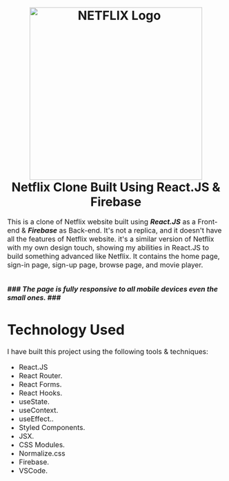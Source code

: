 <h1 align="center">
  <img title="Netflix" src="https://fhsknightlife.com/wp-content/uploads/2020/04/uVASXqvMzyUrAPfSn9pMtxOC7s89ulzdDKBdtqCP.png" alt="NETFLIX Logo" width="400" />
  <br>
  Netflix Clone Built Using React.JS & Firebase
</h1>

<p><font size="3">
  This is a clone of Netflix website built using <strong><em>React.JS</em></strong> as a Front-end & <strong><em>Firebase</em></strong> as Back-end. It's not a replica, and it     doesn't have all the features of Netflix website. it's a similar version of Netflix with my own design touch, showing my abilities in React.JS to build something advanced       like Netflix. It contains the home page, sign-in page, sign-up page, browse page, and movie player.
  <br><br> 
</p>


**_### The page is fully responsive to all mobile devices even the small ones. ###_**

# Technology Used

I have built this project using the following tools & techniques:

-  React.JS
-  React Router.
-  React Forms.
-  React Hooks.
-  useState.
-  useContext.
-  useEffect..
-  Styled Components.
-  JSX.
-  CSS Modules.
-  Normalize.css
-  Firebase.
-  VSCode.
